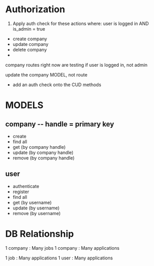 
# Authorization

1. Apply auth check for these actions where:
        user is logged in AND is_admin = true
- create company
- update company
- delete company
-


company routes right now are testing if user is logged in, not admin

update the company MODEL, not route
- add an auth check onto the CUD methods



# MODELS

## company -- handle = primary key
- create
- find all
- get (by company handle)
- update (by company handle)
- remove (by company handle)

## user
- authenticate
- register
- find all
- get (by username)
- update (by username)
- remove (by username)


# DB Relationship

1 company : Many jobs
    1 company : Many applications


1 job : Many applications
1 user : Many applications


